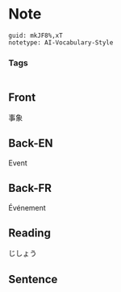 # Note
```
guid: mkJF8%,xT
notetype: AI-Vocabulary-Style
```

### Tags
```
```

## Front
事象

## Back-EN
Event

## Back-FR
Événement

## Reading
じしょう

## Sentence

